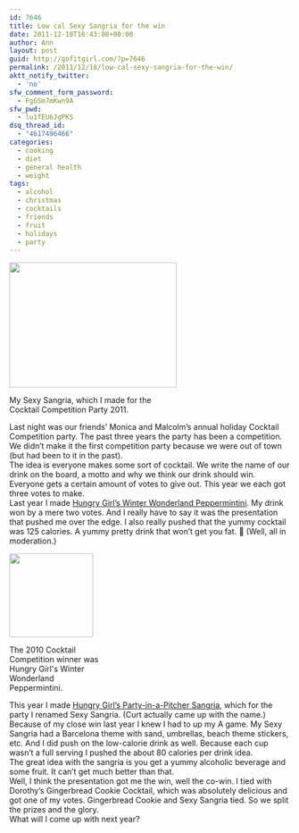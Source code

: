```yaml
---
id: 7646
title: Low cal Sexy Sangria for the win
date: 2011-12-18T16:43:08+00:00
author: Ann
layout: post
guid: http://gofitgirl.com/?p=7646
permalink: /2011/12/18/low-cal-sexy-sangria-for-the-win/
aktt_notify_twitter:
  - 'no'
sfw_comment_form_password:
  - FgGSm7mKwn9A
sfw_pwd:
  - lu1fEU6JgPKS
dsq_thread_id:
  - "4617496466"
categories:
  - cooking
  - diet
  - general health
  - weight
tags:
  - alcohol
  - christmas
  - cocktails
  - friends
  - fruit
  - holidays
  - party
---
```

<div id="attachment_7649" style="width: 310px" class="wp-caption alignleft">
  <a href="http://gofitgirl.com/blog/wp-content/uploads/2011/12/IMG_2610.jpg"><img class="size-medium wp-image-7649" title="IMG_2610" src="http://gofitgirl.com/blog/wp-content/uploads/2011/12/IMG_2610-300x224.jpg" alt="" width="300" height="224" /></a>
  
  <p class="wp-caption-text">
    My Sexy Sangria, which I made for the Cocktail Competition Party 2011.
  </p>
</div>

  
Last night was our friends&#8217; Monica and Malcolm&#8217;s annual holiday Cocktail Competition party. The past three years the party has been a competition.  
We didn&#8217;t make it the first competition party because we were out of town (but had been to it in the past).  
The idea is everyone makes some sort of cocktail. We write the name of our drink on the board, a motto and why we think our drink should win. Everyone gets a certain amount of votes to give out. This year we each got three votes to make.  
Last year I made [Hungry Girl&#8217;s Winter Wonderland Peppermintini](http://www.hungry-girl.com/newsletters/raw/1139). My drink won by a mere two votes. And I really have to say it was the presentation that pushed me over the edge. I also really pushed that the yummy cocktail was 125 calories. A yummy pretty drink that won&#8217;t get you fat. 🙂 (Well, all in moderation.)  


<div id="attachment_7662" style="width: 160px" class="wp-caption alignright">
  <a href="http://gofitgirl.com/blog/wp-content/uploads/2011/12/HG-peppermintini1.jpg"><img class="size-thumbnail wp-image-7662" title="HG peppermintini" src="http://gofitgirl.com/blog/wp-content/uploads/2011/12/HG-peppermintini1-150x150.jpg" alt="" width="150" height="150" /></a>
  
  <p class="wp-caption-text">
    The 2010 Cocktail Competition winner was Hungry Girl's Winter Wonderland Peppermintini.
  </p>
</div>

  
This year I made [Hungry Girl&#8217;s Party-in-a-Pitcher Sangria](http://www.hungry-girl.com/newsletters/raw/1271), which for the party I renamed Sexy Sangria. (Curt actually came up with the name.)  
Because of my close win last year I knew I had to up my A game. My Sexy Sangria had a Barcelona theme with sand, umbrellas, beach theme stickers, etc. And I did push on the low-calorie drink as well. Because each cup wasn&#8217;t a full serving I pushed the about 80 calories per drink idea.  
The great idea with the sangria is you get a yummy alcoholic beverage and some fruit. It can&#8217;t get much better than that.  
Well, I think the presentation got me the win, well the co-win. I tied with Dorothy&#8217;s Gingerbread Cookie Cocktail, which was absolutely delicious and got one of my votes. Gingerbread Cookie and Sexy Sangria tied. So we split the prizes and the glory.  
What will I come up with next year?